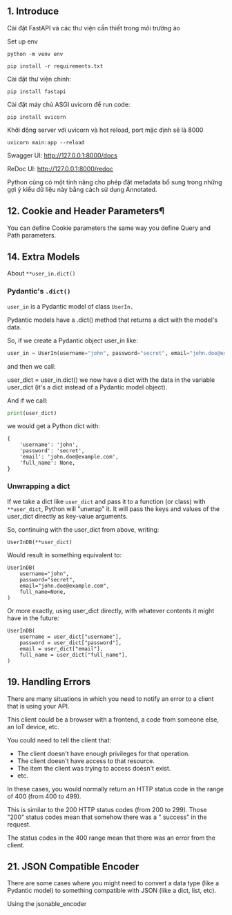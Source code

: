 ## 1. Introduce

Cài đặt FastAPI và các thư viện cần thiết trong môi trường ảo

Set up env

```commandline
python -m venv env

pip install -r requirements.txt
```

Cài đặt thư viện chính:

```commandline
pip install fastapi
```

Cài đặt máy chủ ASGI uvicorn để run code:

```commandline
pip install uvicorn
```

Khởi động server với uvicorn và hot reload, port mặc định sẽ là 8000

```commandline
uvicorn main:app --reload
```

Swagger UI: http://127.0.0.1:8000/docs

ReDoc UI: http://127.0.0.1:8000/redoc

Python cũng có một tính năng cho phép đặt metadata bổ sung trong những gợi ý kiểu dữ liệu này bằng cách sử dụng
Annotated.

## 12. Cookie and Header Parameters¶

You can define Cookie parameters the same way you define Query and Path parameters.

## 14. Extra Models

About ```**user_in.dict()```

### Pydantic's ```.dict()```

```user_in``` is a Pydantic model of class ```UserIn.```

Pydantic models have a .dict() method that returns a dict with the model's data.

So, if we create a Pydantic object user_in like:

```python
user_in = UserIn(username="john", password="secret", email="john.doe@example.com")
```

and then we call:

user_dict = user_in.dict()
we now have a dict with the data in the variable user_dict (it's a dict instead of a Pydantic model object).

And if we call:

```python
print(user_dict)
```

we would get a Python dict with:

```doctest
{
    'username': 'john',
    'password': 'secret',
    'email': 'john.doe@example.com',
    'full_name': None,
}
```

### Unwrapping a dict

If we take a dict like ```user_dict``` and pass it to a function (or class) with ```**user_dict```, Python will "unwrap"
it.
It will pass the keys and values of the user_dict directly as key-value arguments.

So, continuing with the user_dict from above, writing:

```
UserInDB(**user_dict)
```

Would result in something equivalent to:

```doctest
UserInDB(
    username="john",
    password="secret",
    email="john.doe@example.com",
    full_name=None,
)
```

Or more exactly, using user_dict directly, with whatever contents it might have in the future:

```doctest
UserInDB(
    username = user_dict["username"],
    password = user_dict["password"],
    email = user_dict["email"],
    full_name = user_dict["full_name"],
)
```

## 19. Handling Errors

There are many situations in which you need to notify an error to a client that is using your API.

This client could be a browser with a frontend, a code from someone else, an IoT device, etc.

You could need to tell the client that:

- The client doesn't have enough privileges for that operation.
- The client doesn't have access to that resource.
- The item the client was trying to access doesn't exist.
- etc.

In these cases, you would normally return an HTTP status code in the range of 400 (from 400 to 499).

This is similar to the 200 HTTP status codes (from 200 to 299). Those "200" status codes mean that somehow there was a "
success" in the request.

The status codes in the 400 range mean that there was an error from the client.

## 21. JSON Compatible Encoder

There are some cases where you might need to convert a data type (like a Pydantic model) to something compatible with
JSON (like a dict, list, etc).

Using the jsonable_encoder